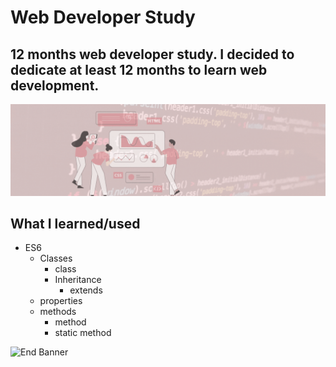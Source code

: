 # Web Developer Study
## 12 months web developer study. I decided to dedicate at least 12 months to learn web development.

![Begin Banner](Documentation/top-1200x350.gif)

## What I learned/used
* ES6
    * Classes
        * class
        * Inheritance
            * extends
    * properties
    * methods
        * method
        * static method

   


      

![End Banner](Documentation/botton-1200x350.gif)